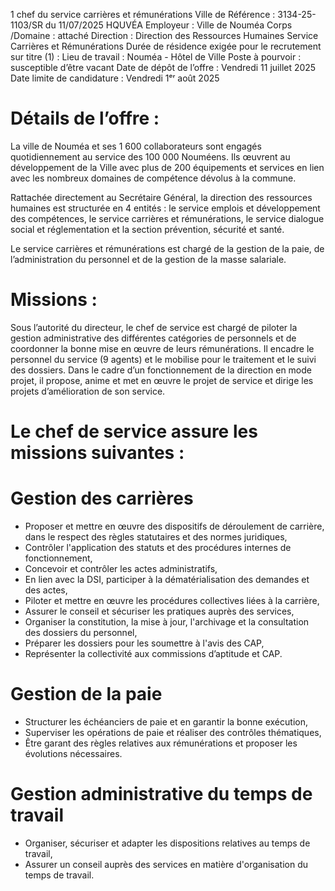
1 chef du service carrières et rémunérations                                                      Ville de
Référence : 3134-25-1103/SR du 11/07/2025                                                         HQUVÉA
Employeur : Ville de Nouméa
Corps /Domaine : attaché                                    Direction : Direction des Ressources Humaines
Service Carrières et Rémunérations
Durée de résidence exigée
pour le recrutement sur titre (1) :                         Lieu de travail : Nouméa - Hôtel de Ville
Poste à pourvoir : susceptible d’être vacant                Date de dépôt de l’offre : Vendredi 11 juillet 2025
Date limite de candidature : Vendredi 1ᵉʳ août 2025


# Détails de l’offre :

La ville de Nouméa et ses 1 600 collaborateurs sont engagés quotidiennement au service des 100 000 Nouméens. Ils œuvrent au développement de la Ville avec plus de 200 équipements et services en lien avec les nombreux domaines de compétence dévolus à la commune.

Rattachée directement au Secrétaire Général, la direction des ressources humaines est structurée en 4 entités : le service emplois et développement des compétences, le service carrières et rémunérations, le service dialogue social et réglementation et la section prévention, sécurité et santé.

Le service carrières et rémunérations est chargé de la gestion de la paie, de l’administration du personnel et de la gestion de la masse salariale.

# Missions :

Sous l’autorité du directeur, le chef de service est chargé de piloter la gestion administrative des différentes catégories de personnels et de coordonner la bonne mise en œuvre de leurs rémunérations. Il encadre le personnel du service (9 agents) et le mobilise pour le traitement et le suivi des dossiers. Dans le cadre d’un fonctionnement de la direction en mode projet, il propose, anime et met en œuvre le projet de service et dirige les projets d’amélioration de son service.

# Le chef de service assure les missions suivantes :

# Gestion des carrières

- Proposer et mettre en œuvre des dispositifs de déroulement de carrière, dans le respect des règles statutaires et des normes juridiques,
- Contrôler l'application des statuts et des procédures internes de fonctionnement,
- Concevoir et contrôler les actes administratifs,
- En lien avec la DSI, participer à la dématérialisation des demandes et des actes,
- Piloter et mettre en œuvre les procédures collectives liées à la carrière,
- Assurer le conseil et sécuriser les pratiques auprès des services,
- Organiser la constitution, la mise à jour, l'archivage et la consultation des dossiers du personnel,
- Préparer les dossiers pour les soumettre à l'avis des CAP,
- Représenter la collectivité aux commissions d’aptitude et CAP.

# Gestion de la paie

- Structurer les échéanciers de paie et en garantir la bonne exécution,
- Superviser les opérations de paie et réaliser des contrôles thématiques,
- Être garant des règles relatives aux rémunérations et proposer les évolutions nécessaires.

# Gestion administrative du temps de travail

- Organiser, sécuriser et adapter les dispositions relatives au temps de travail,
- Assurer un conseil auprès des services en matière d'organisation du temps de travail.